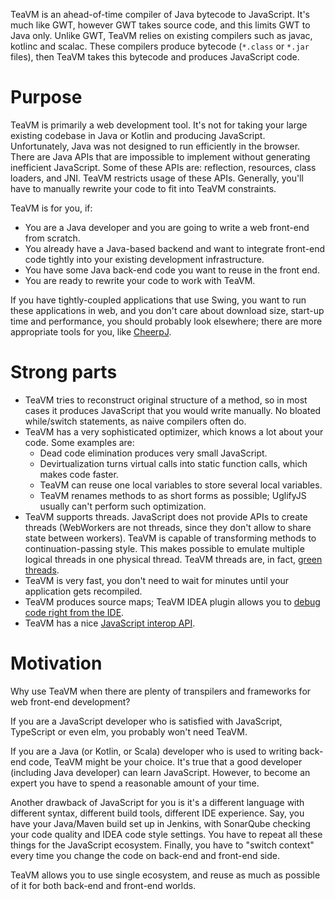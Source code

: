 TeaVM is an ahead-of-time compiler of Java bytecode to JavaScript.
It's much like GWT, however GWT takes source code, and this limits GWT to Java only.
Unlike GWT, TeaVM relies on existing compilers such as javac, kotlinc and scalac.
These compilers produce bytecode (`*.class` or `*.jar` files),
then TeaVM takes this bytecode and produces JavaScript code.


# Purpose

TeaVM is primarily a web development tool.
It's not for taking your large existing codebase in Java or Kotlin and producing JavaScript.
Unfortunately, Java was not designed to run efficiently in the browser.
There are Java APIs that are impossible to implement without generating inefficient JavaScript.
Some of these APIs are: reflection, resources, class loaders, and JNI.
TeaVM restricts usage of these APIs.
Generally, you'll have to manually rewrite your code to fit into TeaVM constraints.

TeaVM is for you, if:

  * You are a Java developer and you are going to write a web front-end from scratch.
  * You already have a Java-based backend and want to integrate front-end code tightly into your existing development
    infrastructure.
  * You have some Java back-end code you want to reuse in the front end.  
  * You are ready to rewrite your code to work with TeaVM.

If you have tightly-coupled applications that use Swing, you want to run these applications in web,
and you don't care about download size, start-up time and performance, you should probably look elsewhere;
there are more appropriate tools for you, like [CheerpJ](https://www.leaningtech.com/cheerpj/).


# Strong parts

* TeaVM tries to reconstruct original structure of a method, 
  so in most cases it produces JavaScript that you would write manually.
  No bloated while/switch statements, as naive compilers often do.
* TeaVM has a very sophisticated optimizer, which knows a lot about your code. Some examples are:
  * Dead code elimination produces very small JavaScript. 
  * Devirtualization turns virtual calls into static function calls, which makes code faster.
  * TeaVM can reuse one local variables to store several local variables.
  * TeaVM renames methods to as short forms as possible; UglifyJS usually can't perform such optimization.
* TeaVM supports threads. 
  JavaScript does not provide APIs to create threads 
  (WebWorkers are not threads, since they don't allow to share state between workers).
  TeaVM is capable of transforming methods to continuation-passing style.
  This makes possible to emulate multiple logical threads in one physical thread.
  TeaVM threads are, in fact, [green threads](https://en.wikipedia.org/wiki/Green_threads).
* TeaVM is very fast, you don't need to wait for minutes until your application gets recompiled.
* TeaVM produces source maps; TeaVM IDEA plugin allows you to [debug code right from the IDE](/docs/tooling/debugging.html). 
* TeaVM has a nice [JavaScript interop API](/docs/runtime/jso.html).


# Motivation

Why use TeaVM when there are plenty of transpilers and frameworks for web front-end development?

If you are a JavaScript developer who is satisfied with JavaScript, TypeScript or even elm,
you probably won't need TeaVM.

If you are a Java (or Kotlin, or Scala) developer who is used to writing back-end code, TeaVM might be your choice.
It's true that a good developer (including Java developer) can learn JavaScript.
However, to become an expert you have to spend a reasonable amount of your time.

Another drawback of JavaScript for you is it's a different language with different syntax, 
different build tools, different IDE experience.
Say, you have your Java/Maven build set up in Jenkins,
with SonarQube checking your code quality and IDEA code style settings.
You have to repeat all these things for the JavaScript ecosystem.
Finally, you have to "switch context" every time you change the code on back-end and front-end side.

TeaVM allows you to use single ecosystem, and reuse as much as possible of it for
both back-end and front-end worlds.

